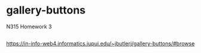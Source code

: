 # gallery-buttons

N315 Homework 3

##

https://in-info-web4.informatics.iupui.edu/~jbutlerj/gallery-buttons/#browse
